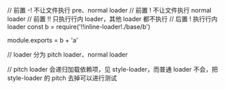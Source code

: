 // 前置 -! 不让文件执行 pre、normal loader
// 前置 ! 不让文件执行 normal loader
// 前置 !! 只执行行内 loader，其他 loader 都不执行
// 后置 ! 执行行内 loader
const b = require('!!inline-loader!./base/b')

module.exports = b + 'a'

// loader 分为 pitch loader、normal loader

// pitch loader 会递归加载依赖项，见 style-loader，而普通 loader 不会，把 style-loader 的 pitch 去掉可以进行测试
